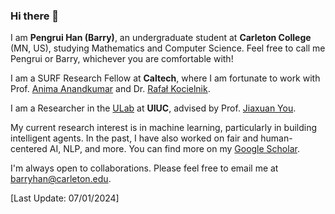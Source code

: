 ### Hi there 👋

<!--
**barryhpr/barryhpr** is a ✨ _special_ ✨ repository because its `README.md` (this file) appears on your GitHub profile.

Here are some ideas to get you started:

- 🔭 I’m currently working on ...
- 🌱 I’m currently learning ...
- 👯 I’m looking to collaborate on ...
- 🤔 I’m looking for help with ...
- 💬 Ask me about ...
- 📫 How to reach me: ...
- 😄 Pronouns: ...
- ⚡ Fun fact: ...
-->



I am **Pengrui Han (Barry)**, an undergraduate student at **Carleton College** (MN, US), studying Mathematics and Computer Science. Feel free to call me Pengrui or Barry, whichever you are comfortable with!

I am a SURF Research Fellow at **Caltech**, where I am fortunate to work with Prof. [Anima Anandkumar](http://tensorlab.cms.caltech.edu/users/anima/) and Dr. [Rafał Kocielnik](http://www.rkocielnik.com/).

I am a Researcher in the [ULab](https://github.com/ulab-uiuc) at **UIUC**, advised by Prof. [Jiaxuan You](https://cs.stanford.edu/people/jiaxuan/).

My current research interest is in machine learning, particularly in building intelligent agents. In the past, I have also worked on fair and human-centered AI, NLP, and more. You can find more on my [Google Scholar](https://scholar.google.com/citations?user=bSyG8UYAAAAJ&hl=en).

I'm always open to collaborations. Please feel free to email me at barryhan@carleton.edu.

[Last Update: 07/01/2024]



